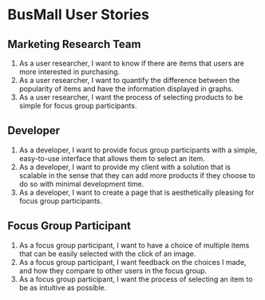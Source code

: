 # BusMall User Stories

## Marketing Research Team
1. As a user researcher, I want to know if there are items that users are more interested in purchasing.
2. As a user researcher, I want to quantify the difference between the popularity of items and have the information displayed in graphs.
3. As a user researcher, I want the process of selecting products to be simple for focus group participants.


## Developer
1. As a developer, I want to provide focus group participants with a simple, easy-to-use interface that allows them to select an item.
2. As a developer, I want to provide my client with a solution that is scalable in the sense that they can add more products if they choose to do so with minimal development time.
3. As a developer, I want to create a page that is aesthetically pleasing for focus group participants.


## Focus Group Participant
1. As a focus group participant, I want to have a choice of multiple items that can be easily selected with the click of an image.
2. As a focus group participant, I want feedback on the choices I made, and how they compare to other users in the focus group.
3. As a focus group participant, I want the process of selecting an item to be as intuitive as possible.
